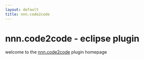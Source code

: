 ```yaml
---
layout: default
title: nnn.code2code
---
```


# nnn.code2code - eclipse plugin
	
welcome to the [nnn.code2code](http://github.com/nnn-dev/code2code) plugin homepage
